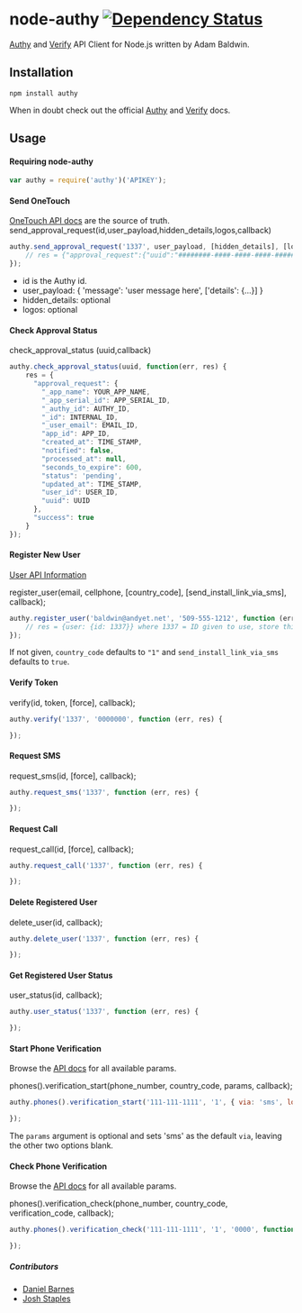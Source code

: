 # node-authy [![Dependency Status](https://david-dm.org/evilpacket/node-authy.png)](https://david-dm.org/evilpacket/node-authy)

[Authy](https://www.twilio.com/authy) and [Verify](https://www.twilio.com/verify) API Client for Node.js written by Adam Baldwin.

## Installation

```
npm install authy
```

When in doubt check out the official [Authy](https://www.twilio.com/docs/authy) and [Verify](https://www.twilio.com/docs/verify) docs.

## Usage

#### Requiring node-authy

```javascript
var authy = require('authy')('APIKEY');
```

#### Send OneTouch
[OneTouch API docs](https://www.twilio.com/docs/authy/api/push-authentications) are the source of truth.
send_approval_request(id,user_payload,hidden_details,logos,callback)
```javascript
authy.send_approval_request('1337', user_payload, [hidden_details], [logos], function (err, res) {
    // res = {"approval_request":{"uuid":"########-####-####-####-############"},"success":true}
});
```

* id is the Authy id.
* user_payload:  { 'message': 'user message here', ['details': {...}] }
* hidden_details: optional
* logos: optional 

#### Check Approval Status

check_approval_status (uuid,callback)
```javascript
authy.check_approval_status(uuid, function(err, res) {
    res = {
      "approval_request": {
        "_app_name": YOUR_APP_NAME,
        "_app_serial_id": APP_SERIAL_ID,
        "_authy_id": AUTHY_ID,
        "_id": INTERNAL_ID,
        "_user_email": EMAIL_ID,
        "app_id": APP_ID,
        "created_at": TIME_STAMP,
        "notified": false,
        "processed_at": null,
        "seconds_to_expire": 600,
        "status": 'pending',
        "updated_at": TIME_STAMP,
        "user_id": USER_ID,
        "uuid": UUID
      },
      "success": true
    }
});
```
#### Register New User
[User API Information](https://www.twilio.com/docs/authy/api/users)

register_user(email, cellphone, [country_code], [send_install_link_via_sms], callback);


```javascript
authy.register_user('baldwin@andyet.net', '509-555-1212', function (err, res) {
    // res = {user: {id: 1337}} where 1337 = ID given to use, store this someplace
});
```

If not given, `country_code` defaults to `"1"` and `send_install_link_via_sms` defaults to `true`.

#### Verify Token

verify(id, token, [force], callback);

```javascript
authy.verify('1337', '0000000', function (err, res) {

});
```

#### Request SMS

request_sms(id, [force], callback);

```javascript
authy.request_sms('1337', function (err, res) {

});
```

#### Request Call

request_call(id, [force], callback);

```javascript
authy.request_call('1337', function (err, res) {

});
```

#### Delete Registered User

delete_user(id, callback);

```javascript
authy.delete_user('1337', function (err, res) {

});
```

#### Get Registered User Status

user_status(id, callback);

```javascript
authy.user_status('1337', function (err, res) {

});
```

#### Start Phone Verification
Browse the [API docs](https://www.twilio.com/docs/verify/api/verification) for all available params.

phones().verification_start(phone_number, country_code, params, callback);

```javascript
authy.phones().verification_start('111-111-1111', '1', { via: 'sms', locale: 'en', code_length: '6' }, function(err, res) {

});
```

The `params` argument is optional and sets 'sms' as the default `via`, leaving the other two options blank.


#### Check Phone Verification
Browse the [API docs](https://www.twilio.com/docs/verify/api/verification) for all available params.

phones().verification_check(phone_number, country_code, verification_code, callback);

```javascript
authy.phones().verification_check('111-111-1111', '1', '0000', function (err, res) {

});
```


##### Contributors

- [Daniel Barnes](https://github.com/DanielBarnes)
- [Josh Staples](https://github.com/josh-authy)